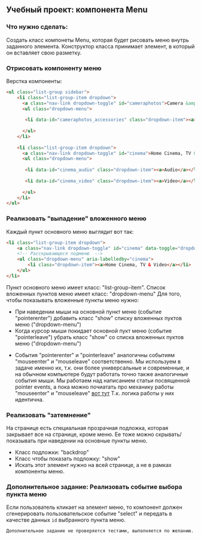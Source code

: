 ## Учебный проект: компонента Menu

### Что нужно сделать:
Создать класс компонеты Menu, которая будет рисовать меню внутрь заданного элемента.
Конструктор класса принимает элемент, в который он вставляет свою разметку.

### Отрисовать компоненту меню
Верстка компоненты:

```html
<ul class="list-group sidebar">
    <li class="list-group-item dropdown">
      <a class="nav-link dropdown-toggle" id="cameraphotos">Camera &amp; Photo</a>
      <ul class="dropdown-menu">   
        
       <li data-id="cameraphotos_accessories" class="dropdown-item"><a>Accessories</a></li>
    
      </ul>
    </li>
  
    <li class="list-group-item dropdown">
      <a class="nav-link dropdown-toggle" id="cinema">Home Cinema, TV &amp; Video</a>
      <ul class="dropdown-menu">   
        
       <li data-id="cinema_audio" class="dropdown-item"><a>Audio</a></li>
    
       <li data-id="cinema_video" class="dropdown-item"><a>Video</a></li>
    
      </ul>
    </li>
</ul>
```
### Реализовать "выпадение" вложенного меню

Каждый пункт основного меню выглядит вот так:
```html
<li class="list-group-item dropdown">
    <a class="nav-link dropdown-toggle" id="cinema" data-toggle="dropdown" aria-haspopup="true" aria-expanded="false">Home Cinema, TV & Video</a>
    <!-- Расскрывающеся подменю  -->
    <ul class="dropdown-menu" aria-labelledby="cinema">
        <li class="dropdown-item"><a>Home Cinema, TV & Video</a></li>
    </ul>
</li>
```
Пункт основного меню имеет класс: "list-group-item". Список вложенных пунктов меню имеет класс: "dropdown-menu"
Для того, чтобы показывать вложенные пункты меню нужно:
- При наведении мыши на основной пункт меню (событие "pointerenter") добавить класс "show" списку вложенных пуктов меню ("dropdown-menu")
- Когда курсор мыши покидает основной пукт меню (событие "pointerleave") убрать класс "show" со списка вложенных пуктов меню ("dropdown-menu")
* События "pointerenter" и "pointerleave" аналогичны событиям "mouseenter" и "mouseleave" соответственно. 
Мы используем в задаче именно их, т.к. они более универсальные и современные, и на обычном компьютере будут работать точно также аналогичные события мыши. 
Мы работаем над написанием статьи посвященной pointer events, а пока можно почиатать про механику работы "mouseenter" и "mouseleave" [вот тут](https://learn.javascript.ru/mousemove-mouseover-mouseout-mouseenter-mouseleave#sobytiya-mouseenter-i-mouseleave)
Т.к. логика работы у них идентична.

### Реализовать "затемнение" 
На странице есть специальная прозрачная подложка, которая закрывает все на странице, кроме меню. Ее тоже можно скрывать/показывать при наведении на основные пункты меню.
- Класс подложки: "backdrop"
- Класс чтобы показать подложку: "show"
- Искать этот элемент нужно на всей странице, а не в рамках компоненты меню.

### Дополнительное задание: Реализовать событие выбора пункта меню
Если пользователь кликает на элемент меню, то компонент должен сгенерировать пользовательское событие "select" и передать в качестве данных 
`id` выбранного пункта меню.

`Дополнительное задание не проверяется тестами, выполняется по желанию.`

